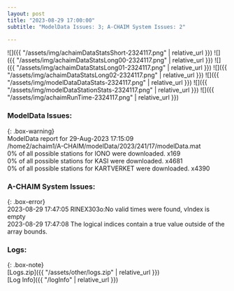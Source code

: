```yaml
---
layout: post
title: "2023-08-29 17:00:00"
subtitle: "ModelData Issues: 3; A-CHAIM System Issues: 2"

---
```


![]({{ "/assets/img/achaimDataStatsShort-2324117.png" | relative_url }})
![]({{ "/assets/img/achaimDataStatsLong00-2324117.png" | relative_url }})
![]({{ "/assets/img/achaimDataStatsLong01-2324117.png" | relative_url }})
![]({{ "/assets/img/achaimDataStatsLong02-2324117.png" | relative_url }})
![]({{ "/assets/img/modelDataDataStats-2324117.png" | relative_url }})
![]({{ "/assets/img/modelDataStationStats-2324117.png" | relative_url }})
![]({{ "/assets/img/achaimRunTime-2324117.png" | relative_url }})


### ModelData Issues:  
  
{: .box-warning}  
 ModelData report for 29-Aug-2023 17:15:09   
 /home2/achaim1/A-CHAIM/modelData/2023/241/17/modelData.mat   
 0% of all possible stations for IONO were downloaded. x169   
 0% of all possible stations for KASI were downloaded. x4681   
 0% of all possible stations for KARTVERKET were downloaded. x4390   
  
### A-CHAIM System Issues:  
  
{: .box-error}  
2023-08-29 17:47:05 RINEX303o:No valid times were found, vIndex is empty  
2023-08-29 17:47:08 The logical indices contain a true value outside of the array bounds.  

### Logs:  
  
{: .box-note}  
[Logs.zip]({{ "/assets/other/logs.zip" | relative_url }})  
[Log Info]({{ "/logInfo" | relative_url }})  
